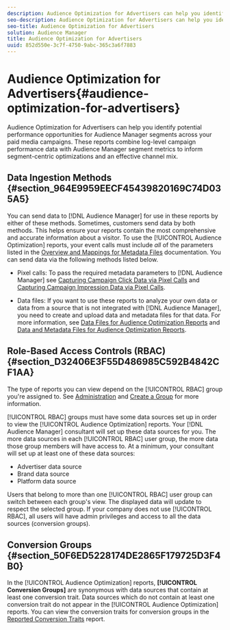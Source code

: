```yaml
---
description: Audience Optimization for Advertisers can help you identify potential performance opportunities for Audience Manager segments across your paid media campaigns. These reports combine log-level campaign performance data with Audience Manager segment metrics to inform segment-centric optimizations and an effective channel mix.
seo-description: Audience Optimization for Advertisers can help you identify potential performance opportunities for Audience Manager segments across your paid media campaigns. These reports combine log-level campaign performance data with Audience Manager segment metrics to inform segment-centric optimizations and an effective channel mix.
seo-title: Audience Optimization for Advertisers
solution: Audience Manager
title: Audience Optimization for Advertisers
uuid: 852d550e-3c7f-4750-9abc-365c3a6f7883
---
```


# Audience Optimization for Advertisers{#audience-optimization-for-advertisers}

Audience Optimization for Advertisers can help you identify potential performance opportunities for Audience Manager segments across your paid media campaigns. These reports combine log-level campaign performance data with Audience Manager segment metrics to inform segment-centric optimizations and an effective channel mix.

## Data Ingestion Methods {#section_964E9959EECF45439820169C74D035A5}

You can send data to [!DNL Audience Manager] for use in these reports by either of these methods. Sometimes, customers send data by both methods. This helps ensure your reports contain the most comprehensive and accurate information about a visitor. To use the [!UICONTROL Audience Optimization] reports, your event calls must include *all* of the parameters listed in the [Overview and Mappings for Metadata Files](../../../reporting/audience-optimization-reports/metadata-files-intro/metadata-file-overview.md#concept_548097F263114FC1811B1EEA21D9C461) documentation. You can send data via the following methods listed below.

* Pixel calls: To pass the required metadata parameters to [!DNL Audience Manager] see [Capturing Campaign Click Data via Pixel Calls](../../../integration/media-data-integration/click-data-pixels.md#concept_E487584D9DBF4D7A8A16B745DAD818CD) and [Capturing Campaign Impression Data via Pixel Calls](../../../integration/media-data-integration/impression-data-pixels.md#concept_83852AB68E344D4F8933665C895322C2). 

* Data files: If you want to use these reports to analyze your own data or data from a source that is not integrated with [!DNL Audience Manager], you need to create and upload data and metadata files for that data. For more information, see [Data Files for Audience Optimization Reports](../../../reporting/audience-optimization-reports/metadata-files-intro/datafiles-intro.md#concept_76D2C04AA9904203BDC74E4D38D86C89) and [Data and Metadata Files for Audience Optimization Reports](../../../reporting/audience-optimization-reports/metadata-files-intro/metadata-files-intro.md#concept_CD250EF8D3744CC4A722422970886D87).

## Role-Based Access Controls (RBAC) {#section_D32406E3F55D486985C592B4842CF1AA}

The type of reports you can view depend on the [!UICONTROL RBAC] group you're assigned to. See [Administration](../../../features/administration/administration-overview.md) and [Create a Group](../../../features/administration/administration-overview.md#create-group) for more information.

[!UICONTROL RBAC] groups must have some data sources set up in order to view the [!UICONTROL Audience Optimization] reports. Your [!DNL Audience Manager] consultant will set up these data sources for you. The more data sources in each [!UICONTROL RBAC] user group, the more data those group members will have access to. At a minimum, your consultant will set up at least one of these data sources:

* Advertiser data source 
* Brand data source 
* Platform data source

Users that belong to more than one [!UICONTROL RBAC] user group can switch between each group's view. The displayed data will update to respect the selected group. If your company does not use [!UICONTROL RBAC], all users will have admin privileges and access to all the data sources (conversion groups).

## Conversion Groups {#section_50F6ED5228174DE2865F179725D3F4B0}

In the [!UICONTROL Audience Optimization] reports, **[!UICONTROL Conversion Groups]** are synonymous with data sources that contain at least one conversion trait. Data sources which do not contain at least one conversion trait do not appear in the [!UICONTROL Audience Optimization] reports. You can view the conversion traits for conversion groups in the [Reported Conversion Traits](../../../reporting/audience-optimization-reports/aor-advertisers/reported-conversion-traits.md#concept_DE9862A845AD426B9C37B11683BD8E6D) report. 

